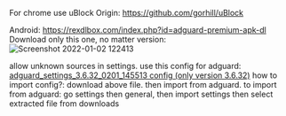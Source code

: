 For chrome use uBlock Origin: https://github.com/gorhill/uBlock




Android: https://rexdlbox.com/index.php?id=adguard-premium-apk-dl
 Download only this one, no matter version:
 ![Screenshot 2022-01-02 122413](https://user-images.githubusercontent.com/96969853/147868600-7f114265-47ba-4fb9-85e2-3b277407263b.png)

allow unknown sources in settings. 
use this config for adguard: [adguard_settings_3.6.32_0201_145513 config (only version 3.6.32)](https://github.com/PXBT/ULTIMATE-UNIVERSAL-CHEATSHEET/blob/9210c35237b8482c6a8c5f9d356190b792f9f43c/adguard_settings_3.6.32_0201_145513.json)
how to import config?:
download above file. then import from adguard. to import from adguard: go settings then general, then import settings then select extracted file from downloads
